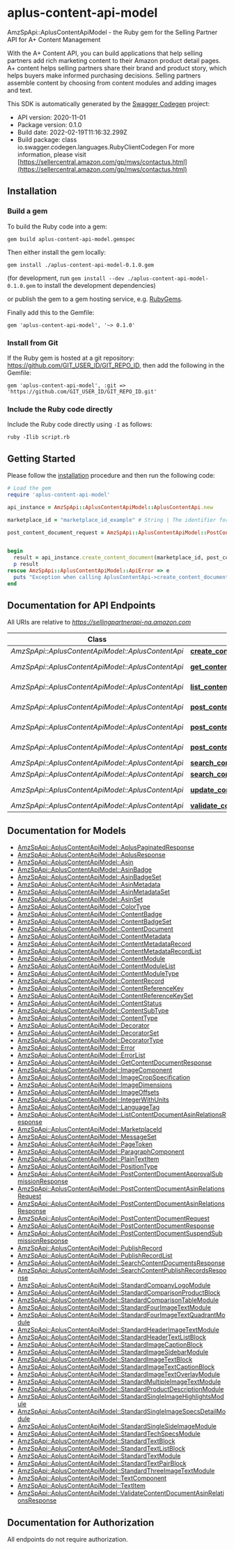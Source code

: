 # aplus-content-api-model

AmzSpApi::AplusContentApiModel - the Ruby gem for the Selling Partner API for A+ Content Management

With the A+ Content API, you can build applications that help selling partners add rich marketing content to their Amazon product detail pages. A+ content helps selling partners share their brand and product story, which helps buyers make informed purchasing decisions. Selling partners assemble content by choosing from content modules and adding images and text.

This SDK is automatically generated by the [Swagger Codegen](https://github.com/swagger-api/swagger-codegen) project:

- API version: 2020-11-01
- Package version: 0.1.0
- Build date: 2022-02-19T11:16:32.299Z
- Build package: class io.swagger.codegen.languages.RubyClientCodegen
For more information, please visit [https://sellercentral.amazon.com/gp/mws/contactus.html](https://sellercentral.amazon.com/gp/mws/contactus.html)

## Installation

### Build a gem

To build the Ruby code into a gem:

```shell
gem build aplus-content-api-model.gemspec
```

Then either install the gem locally:

```shell
gem install ./aplus-content-api-model-0.1.0.gem
```
(for development, run `gem install --dev ./aplus-content-api-model-0.1.0.gem` to install the development dependencies)

or publish the gem to a gem hosting service, e.g. [RubyGems](https://rubygems.org/).

Finally add this to the Gemfile:

    gem 'aplus-content-api-model', '~> 0.1.0'

### Install from Git

If the Ruby gem is hosted at a git repository: https://github.com/GIT_USER_ID/GIT_REPO_ID, then add the following in the Gemfile:

    gem 'aplus-content-api-model', :git => 'https://github.com/GIT_USER_ID/GIT_REPO_ID.git'

### Include the Ruby code directly

Include the Ruby code directly using `-I` as follows:

```shell
ruby -Ilib script.rb
```

## Getting Started

Please follow the [installation](#installation) procedure and then run the following code:
```ruby
# Load the gem
require 'aplus-content-api-model'

api_instance = AmzSpApi::AplusContentApiModel::AplusContentApi.new

marketplace_id = "marketplace_id_example" # String | The identifier for the marketplace where the A+ Content is published.

post_content_document_request = AmzSpApi::AplusContentApiModel::PostContentDocumentRequest.new # PostContentDocumentRequest | The content document request details.


begin
  result = api_instance.create_content_document(marketplace_id, post_content_document_request)
  p result
rescue AmzSpApi::AplusContentApiModel::ApiError => e
  puts "Exception when calling AplusContentApi->create_content_document: #{e}"
end

```

## Documentation for API Endpoints

All URIs are relative to *https://sellingpartnerapi-na.amazon.com*

Class | Method | HTTP request | Description
------------ | ------------- | ------------- | -------------
*AmzSpApi::AplusContentApiModel::AplusContentApi* | [**create_content_document**](docs/AplusContentApi.md#create_content_document) | **POST** /aplus/2020-11-01/contentDocuments | 
*AmzSpApi::AplusContentApiModel::AplusContentApi* | [**get_content_document**](docs/AplusContentApi.md#get_content_document) | **GET** /aplus/2020-11-01/contentDocuments/{contentReferenceKey} | 
*AmzSpApi::AplusContentApiModel::AplusContentApi* | [**list_content_document_asin_relations**](docs/AplusContentApi.md#list_content_document_asin_relations) | **GET** /aplus/2020-11-01/contentDocuments/{contentReferenceKey}/asins | 
*AmzSpApi::AplusContentApiModel::AplusContentApi* | [**post_content_document_approval_submission**](docs/AplusContentApi.md#post_content_document_approval_submission) | **POST** /aplus/2020-11-01/contentDocuments/{contentReferenceKey}/approvalSubmissions | 
*AmzSpApi::AplusContentApiModel::AplusContentApi* | [**post_content_document_asin_relations**](docs/AplusContentApi.md#post_content_document_asin_relations) | **POST** /aplus/2020-11-01/contentDocuments/{contentReferenceKey}/asins | 
*AmzSpApi::AplusContentApiModel::AplusContentApi* | [**post_content_document_suspend_submission**](docs/AplusContentApi.md#post_content_document_suspend_submission) | **POST** /aplus/2020-11-01/contentDocuments/{contentReferenceKey}/suspendSubmissions | 
*AmzSpApi::AplusContentApiModel::AplusContentApi* | [**search_content_documents**](docs/AplusContentApi.md#search_content_documents) | **GET** /aplus/2020-11-01/contentDocuments | 
*AmzSpApi::AplusContentApiModel::AplusContentApi* | [**search_content_publish_records**](docs/AplusContentApi.md#search_content_publish_records) | **GET** /aplus/2020-11-01/contentPublishRecords | 
*AmzSpApi::AplusContentApiModel::AplusContentApi* | [**update_content_document**](docs/AplusContentApi.md#update_content_document) | **POST** /aplus/2020-11-01/contentDocuments/{contentReferenceKey} | 
*AmzSpApi::AplusContentApiModel::AplusContentApi* | [**validate_content_document_asin_relations**](docs/AplusContentApi.md#validate_content_document_asin_relations) | **POST** /aplus/2020-11-01/contentAsinValidations | 


## Documentation for Models

 - [AmzSpApi::AplusContentApiModel::AplusPaginatedResponse](docs/AplusPaginatedResponse.md)
 - [AmzSpApi::AplusContentApiModel::AplusResponse](docs/AplusResponse.md)
 - [AmzSpApi::AplusContentApiModel::Asin](docs/Asin.md)
 - [AmzSpApi::AplusContentApiModel::AsinBadge](docs/AsinBadge.md)
 - [AmzSpApi::AplusContentApiModel::AsinBadgeSet](docs/AsinBadgeSet.md)
 - [AmzSpApi::AplusContentApiModel::AsinMetadata](docs/AsinMetadata.md)
 - [AmzSpApi::AplusContentApiModel::AsinMetadataSet](docs/AsinMetadataSet.md)
 - [AmzSpApi::AplusContentApiModel::AsinSet](docs/AsinSet.md)
 - [AmzSpApi::AplusContentApiModel::ColorType](docs/ColorType.md)
 - [AmzSpApi::AplusContentApiModel::ContentBadge](docs/ContentBadge.md)
 - [AmzSpApi::AplusContentApiModel::ContentBadgeSet](docs/ContentBadgeSet.md)
 - [AmzSpApi::AplusContentApiModel::ContentDocument](docs/ContentDocument.md)
 - [AmzSpApi::AplusContentApiModel::ContentMetadata](docs/ContentMetadata.md)
 - [AmzSpApi::AplusContentApiModel::ContentMetadataRecord](docs/ContentMetadataRecord.md)
 - [AmzSpApi::AplusContentApiModel::ContentMetadataRecordList](docs/ContentMetadataRecordList.md)
 - [AmzSpApi::AplusContentApiModel::ContentModule](docs/ContentModule.md)
 - [AmzSpApi::AplusContentApiModel::ContentModuleList](docs/ContentModuleList.md)
 - [AmzSpApi::AplusContentApiModel::ContentModuleType](docs/ContentModuleType.md)
 - [AmzSpApi::AplusContentApiModel::ContentRecord](docs/ContentRecord.md)
 - [AmzSpApi::AplusContentApiModel::ContentReferenceKey](docs/ContentReferenceKey.md)
 - [AmzSpApi::AplusContentApiModel::ContentReferenceKeySet](docs/ContentReferenceKeySet.md)
 - [AmzSpApi::AplusContentApiModel::ContentStatus](docs/ContentStatus.md)
 - [AmzSpApi::AplusContentApiModel::ContentSubType](docs/ContentSubType.md)
 - [AmzSpApi::AplusContentApiModel::ContentType](docs/ContentType.md)
 - [AmzSpApi::AplusContentApiModel::Decorator](docs/Decorator.md)
 - [AmzSpApi::AplusContentApiModel::DecoratorSet](docs/DecoratorSet.md)
 - [AmzSpApi::AplusContentApiModel::DecoratorType](docs/DecoratorType.md)
 - [AmzSpApi::AplusContentApiModel::Error](docs/Error.md)
 - [AmzSpApi::AplusContentApiModel::ErrorList](docs/ErrorList.md)
 - [AmzSpApi::AplusContentApiModel::GetContentDocumentResponse](docs/GetContentDocumentResponse.md)
 - [AmzSpApi::AplusContentApiModel::ImageComponent](docs/ImageComponent.md)
 - [AmzSpApi::AplusContentApiModel::ImageCropSpecification](docs/ImageCropSpecification.md)
 - [AmzSpApi::AplusContentApiModel::ImageDimensions](docs/ImageDimensions.md)
 - [AmzSpApi::AplusContentApiModel::ImageOffsets](docs/ImageOffsets.md)
 - [AmzSpApi::AplusContentApiModel::IntegerWithUnits](docs/IntegerWithUnits.md)
 - [AmzSpApi::AplusContentApiModel::LanguageTag](docs/LanguageTag.md)
 - [AmzSpApi::AplusContentApiModel::ListContentDocumentAsinRelationsResponse](docs/ListContentDocumentAsinRelationsResponse.md)
 - [AmzSpApi::AplusContentApiModel::MarketplaceId](docs/MarketplaceId.md)
 - [AmzSpApi::AplusContentApiModel::MessageSet](docs/MessageSet.md)
 - [AmzSpApi::AplusContentApiModel::PageToken](docs/PageToken.md)
 - [AmzSpApi::AplusContentApiModel::ParagraphComponent](docs/ParagraphComponent.md)
 - [AmzSpApi::AplusContentApiModel::PlainTextItem](docs/PlainTextItem.md)
 - [AmzSpApi::AplusContentApiModel::PositionType](docs/PositionType.md)
 - [AmzSpApi::AplusContentApiModel::PostContentDocumentApprovalSubmissionResponse](docs/PostContentDocumentApprovalSubmissionResponse.md)
 - [AmzSpApi::AplusContentApiModel::PostContentDocumentAsinRelationsRequest](docs/PostContentDocumentAsinRelationsRequest.md)
 - [AmzSpApi::AplusContentApiModel::PostContentDocumentAsinRelationsResponse](docs/PostContentDocumentAsinRelationsResponse.md)
 - [AmzSpApi::AplusContentApiModel::PostContentDocumentRequest](docs/PostContentDocumentRequest.md)
 - [AmzSpApi::AplusContentApiModel::PostContentDocumentResponse](docs/PostContentDocumentResponse.md)
 - [AmzSpApi::AplusContentApiModel::PostContentDocumentSuspendSubmissionResponse](docs/PostContentDocumentSuspendSubmissionResponse.md)
 - [AmzSpApi::AplusContentApiModel::PublishRecord](docs/PublishRecord.md)
 - [AmzSpApi::AplusContentApiModel::PublishRecordList](docs/PublishRecordList.md)
 - [AmzSpApi::AplusContentApiModel::SearchContentDocumentsResponse](docs/SearchContentDocumentsResponse.md)
 - [AmzSpApi::AplusContentApiModel::SearchContentPublishRecordsResponse](docs/SearchContentPublishRecordsResponse.md)
 - [AmzSpApi::AplusContentApiModel::StandardCompanyLogoModule](docs/StandardCompanyLogoModule.md)
 - [AmzSpApi::AplusContentApiModel::StandardComparisonProductBlock](docs/StandardComparisonProductBlock.md)
 - [AmzSpApi::AplusContentApiModel::StandardComparisonTableModule](docs/StandardComparisonTableModule.md)
 - [AmzSpApi::AplusContentApiModel::StandardFourImageTextModule](docs/StandardFourImageTextModule.md)
 - [AmzSpApi::AplusContentApiModel::StandardFourImageTextQuadrantModule](docs/StandardFourImageTextQuadrantModule.md)
 - [AmzSpApi::AplusContentApiModel::StandardHeaderImageTextModule](docs/StandardHeaderImageTextModule.md)
 - [AmzSpApi::AplusContentApiModel::StandardHeaderTextListBlock](docs/StandardHeaderTextListBlock.md)
 - [AmzSpApi::AplusContentApiModel::StandardImageCaptionBlock](docs/StandardImageCaptionBlock.md)
 - [AmzSpApi::AplusContentApiModel::StandardImageSidebarModule](docs/StandardImageSidebarModule.md)
 - [AmzSpApi::AplusContentApiModel::StandardImageTextBlock](docs/StandardImageTextBlock.md)
 - [AmzSpApi::AplusContentApiModel::StandardImageTextCaptionBlock](docs/StandardImageTextCaptionBlock.md)
 - [AmzSpApi::AplusContentApiModel::StandardImageTextOverlayModule](docs/StandardImageTextOverlayModule.md)
 - [AmzSpApi::AplusContentApiModel::StandardMultipleImageTextModule](docs/StandardMultipleImageTextModule.md)
 - [AmzSpApi::AplusContentApiModel::StandardProductDescriptionModule](docs/StandardProductDescriptionModule.md)
 - [AmzSpApi::AplusContentApiModel::StandardSingleImageHighlightsModule](docs/StandardSingleImageHighlightsModule.md)
 - [AmzSpApi::AplusContentApiModel::StandardSingleImageSpecsDetailModule](docs/StandardSingleImageSpecsDetailModule.md)
 - [AmzSpApi::AplusContentApiModel::StandardSingleSideImageModule](docs/StandardSingleSideImageModule.md)
 - [AmzSpApi::AplusContentApiModel::StandardTechSpecsModule](docs/StandardTechSpecsModule.md)
 - [AmzSpApi::AplusContentApiModel::StandardTextBlock](docs/StandardTextBlock.md)
 - [AmzSpApi::AplusContentApiModel::StandardTextListBlock](docs/StandardTextListBlock.md)
 - [AmzSpApi::AplusContentApiModel::StandardTextModule](docs/StandardTextModule.md)
 - [AmzSpApi::AplusContentApiModel::StandardTextPairBlock](docs/StandardTextPairBlock.md)
 - [AmzSpApi::AplusContentApiModel::StandardThreeImageTextModule](docs/StandardThreeImageTextModule.md)
 - [AmzSpApi::AplusContentApiModel::TextComponent](docs/TextComponent.md)
 - [AmzSpApi::AplusContentApiModel::TextItem](docs/TextItem.md)
 - [AmzSpApi::AplusContentApiModel::ValidateContentDocumentAsinRelationsResponse](docs/ValidateContentDocumentAsinRelationsResponse.md)


## Documentation for Authorization

 All endpoints do not require authorization.

